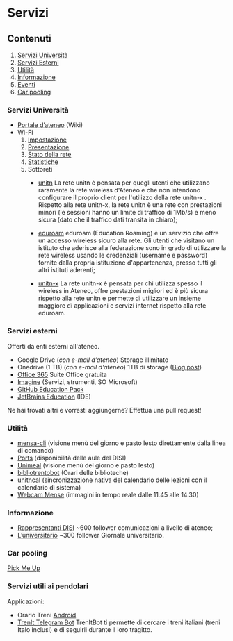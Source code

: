 # Servizi

## Contenuti

1. [Servizi Università](#servizi-università)
2. [Servizi Esterni](#servizi-esterni)
3. [Utilità](#utilità)
4. [Informazione](#informazione)
5. [Eventi](#eventi)
6. [Car pooling](#car-pooling)

### Servizi Università

* [Portale d’ateneo](https://icts.unitn.it/) (Wiki)
*  Wi-Fi
	1. [Impostazione](https://wiki.unitn.it/pub:wifi)
	2. [Presentazione](http://icts.unitn.it/rete-wireless-unitn)
	3. [Stato della rete](https://icts.unitn.it/stato-della-rete)
	4. [Statistiche](https://icts.unitn.it/accessi-wifi)
	5. Sottoreti
	   * [unitn](http://icts.unitn.it/rete-wireless-unitn)
		La rete unitn è pensata per quegli utenti che utilizzano raramente la rete wireless d'Ateneo e che non intendono configurare il proprio client per l'utilizzo della rete unitn-x . Rispetto alla rete unitn-x, la rete unitn è una rete con prestazioni minori (le sessioni hanno un limite di traffico di 1Mb/s) e meno sicura (dato che il traffico dati transita in chiaro);

	   * [eduroam](http://icts.unitn.it/eduroam)
		eduroam (Education Roaming) è un servizio che offre un accesso wireless sicuro alla rete. Gli utenti che visitano un istituto che aderisce alla federazione sono in grado di utilizzare la rete wireless usando le credenziali (username e password) fornite dalla propria istituzione d'appartenenza, presso tutti gli altri istituti aderenti;

	   * [unitn-x](https://icts.unitn.it/rete-wireless-unitn-x)
		La rete unitn-x è pensata per chi utilizza spesso il wireless in Ateneo, offre prestazioni migliori ed è più sicura rispetto alla rete unitn e permette di utilizzare un insieme maggiore di applicazioni e servizi internet rispetto alla rete eduroam.

### Servizi esterni

Offerti da enti esterni all'ateneo.

* Google Drive (*con e-mail d’ateneo*) Storage illimitato
* Onedrive (1 TB) (*con e-mail d’ateneo*) 1TB di storage ([Blog post](https://blogs.microsoft.com/firehose/2014/09/22/students-can-now-sign-up-for-free-office-365-proplus-and-1tb-of-onedrive-storage/))
* [Office 365](https://products.office.com/it-it/student/office-in-education) Suite Office gratuita
* [Imagine](https://imagine.microsoft.com/en-us/catalog) (Servizi, strumenti, SO Microsoft)
* [GitHub Education Pack](https://education.github.com/pack)
* [JetBrains Education](https://www.jetbrains.com/student/) (IDE)

Ne hai trovati altri e vorresti aggiungerne? Effettua una pull request!

### Utilità

* [mensa-cli](https://git.sr.ht/~fgaz/mensa-cli) (visione menù del giorno e pasto lesto direttamente dalla linea di comando)
* [Ports](https://t.me/PortsBot) (disponibilità delle aule del DISI)
* [Unimeal](https://t.me/unimealbot) (visione menù del giorno e pasto lesto)
* [bibliotrentobot](https://t.me/bibliotrentobot) (Orari delle biblioteche)
* [unitncal](https://unitncal.fgaz.me) (sincronizzazione nativa del calendario delle lezioni con il calendario di sistema)
* [Webcam Mense](https://t.me/WMUBot) (immagini in tempo reale dalle 11.45 alle 14.30)

### Informazione

* [Rappresentanti DISI](https://t.me/rappresentantidisi) ~600 follower comunicazioni a livello di ateneo;
* [L’universitario](https://t.me/luniversitario) ~300 follower Giornale universitario.

### Car pooling

[Pick Me Up](https://t.me/PickMeUp_bot)


### Servizi utili ai pendolari

Applicazioni:

- Orario Treni [Android](https://play.google.com/store/apps/details?id=org.paoloconte.treni_lite)
- [TrenIt Telegram Bot](t.me/TrenItBot)
TrenItBot ti permette di cercare i treni italiani (treni Italo inclusi) e di seguirli durante il loro tragitto.
